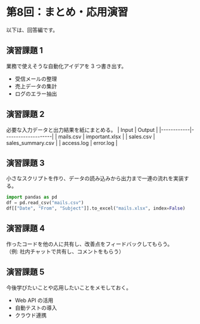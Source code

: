 # 第8回：まとめ・応用演習

以下は、回答編です。

## 演習課題 1
業務で使えそうな自動化アイデアを 3 つ書き出す。
- 受信メールの整理  
- 売上データの集計  
- ログのエラー抽出  

## 演習課題 2
必要な入力データと出力結果を紙にまとめる。
| Input      | Output             |
|------------|--------------------|
| mails.csv  | important.xlsx     |
| sales.csv  | sales_summary.csv  |
| access.log | error.log          |

## 演習課題 3
小さなスクリプトを作り、データの読み込みから出力まで一連の流れを実装する。
```python
import pandas as pd
df = pd.read_csv("mails.csv")
df[["Date", "From", "Subject"]].to_excel("mails.xlsx", index=False)
```

## 演習課題 4

作ったコードを他の人に共有し、改善点をフィードバックしてもらう。\
（例: 社内チャットで共有し、コメントをもらう）

## 演習課題 5

今後学びたいことや応用したいことをメモしておく。

* Web API の活用
* 自動テストの導入
* クラウド連携

```
```

